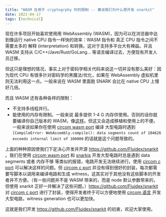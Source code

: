 ```yaml
---
title: "WASM 在用于 cryptogrphy 时的限制 -- 兼谈我们为什么想开发 snarkit"
date: 2021-04-17
tags: [technical]
---
```


现在许多项目开始喜欢使用用 WebAssembly (WASM)，因为可以在浏览器中达到像运行 native CPU 指令一样快的效率：WASM 指令和 真正 CPU 指令之间不需要太多的 解释 (interpretation) 和转换。这对于支持多平台大有裨益。并且 WASM 支持从 C/C++/Jave/Rust/GoLang... 等语言编译过去，方便现有开发人员迁移。

但这只是理想的情况，事实上对于密码学相关代码来说这一切并没有那么美好：因为现代 CPU 有很多针对密码学的黑魔法/优化，如果在 WebAssembly 虚拟机里则无法利用这一点。一般来说在 WASM 里面跑 SNARK 会比在 native CPU 上慢好几倍。

而且 WASM 还有各种各样的限制：
+ 不支持多线程并行。
+ 能使用的内存有限制。一般来说 最多提供 1-4 G 内存供使用。否则的话你就要编译你自己版本的 WASM，像[这样](https://github.com/emscripten-core/emscripten/issues/8755#issuecomment-499682033)。但这又会造成移植和使用上的不便。一般来说如果你在使用 [circom wasm port](https://github.com/iden3/circom/tree/master/ports/wasm) 编译 大型电路时遇到 `[CompileError: WebAssembly.compile(): data segments count of 104626 exceeds internal limit of 100000` 的话就是这个问题导致的。

上面的种种原因使我们下定决心开发并开源 https://github.com/Fluidex/snarkit 。我们在使用 [circom wasm port](https://github.com/iden3/circom/tree/master/ports/wasm) 和 [snarkjs](https://github.com/iden3/snarkjs) 开发大型电路时总是遇到 data segments 或者 内存不够 等类似的报错，电路开发无法继续进行。使用 [circom c port](https://github.com/iden3/circom/tree/master/ports/c) 可以解决这样的问题。但 [circom c port](https://github.com/iden3/circom/tree/master/ports/c) 并没有得到很好的封装，每次都需要写脚本以调用来编译电路和生成 witness，这其实对于其他没有这些脚本的开发者并不方便。（有一些问题并不是 WASM 带来的，而是 node 默认参数带来的，但使用 snarkit 正好一并解决了这些问题。）https://github.com/Fluidex/snarkit 对 [circom c port](https://github.com/iden3/circom/tree/master/ports/c) 进行了封装，使得开发者终于可以方便地使用 [circom 语言](https://github.com/iden3/circom) 开发大型电路，witness generation 也可以更加快。

这就是我们开发 https://github.com/Fluidex/snarkit 的初衷，欢迎大家使用。
